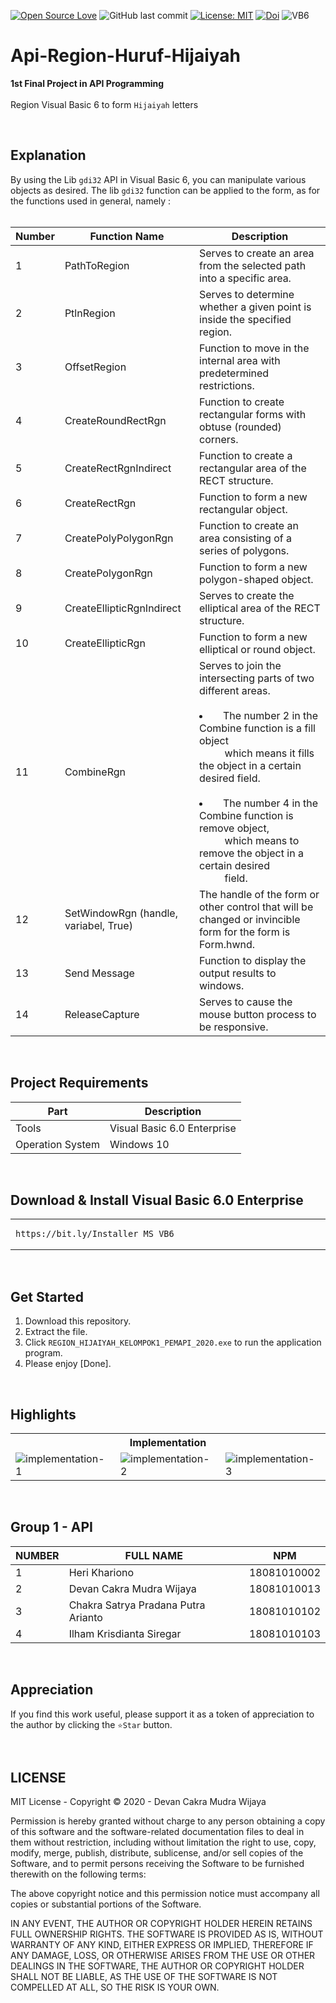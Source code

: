 [![Open Source Love](https://badges.frapsoft.com/os/v1/open-source.svg?style=flat)](https://github.com/ellerbrock/open-source-badges/)
![GitHub last commit](https://img.shields.io/github/last-commit/devancakra/Api-Region-Huruf-Hijaiyah)
[![License: MIT](https://img.shields.io/badge/License-MIT-blue.svg?logo=github&color=%23F7DF1E)](https://github.com/devancakra/Api-Region-Huruf-Hijaiyah)
[![Doi](https://img.shields.io/badge/Doi-http://dx.doi.org/10.36564/njca.v5i2.191-blue.svg?logo=google-scholar&color=%23F7DF1E)](https://njca.co.id/main/index.php/njca/article/view/191)
![VB6](https://img.shields.io/badge/Visual%20Basic%206-%2340099C.svg?&style=flat&logo=visualbasic&logoColor=white)

# Api-Region-Huruf-Hijaiyah
<strong>1st Final Project in API Programming</strong><br><br> 
Region Visual Basic 6 to form ``` Hijaiyah ``` letters

<br>

## Explanation
By using the Lib ``` gdi32 ``` API in Visual Basic 6, you can manipulate various objects as desired. The lib ``` gdi32 ``` function can be applied to the form, as for the functions used in general, namely :<br><br>

| Number | Function Name | Description |
| --- | --- | --- |
| 1 | PathToRegion | Serves to create an area from the selected path into a specific area. |
| 2 | PtlnRegion | Serves to determine whether a given point is inside the specified region. |
| 3 | OffsetRegion | Function to move in the internal area with predetermined restrictions. |
| 4 | CreateRoundRectRgn | Function to create rectangular forms with obtuse (rounded) corners. |
| 5 | CreateRectRgnIndirect | Function to create a rectangular area of the RECT structure. |
| 6 | CreateRectRgn | Function to form a new rectangular object. |
| 7 | CreatePolyPolygonRgn | Function to create an area consisting of a series of polygons. |
| 8 | CreatePolygonRgn | Function to form a new polygon-shaped object. |
| 9 | CreateEllipticRgnIndirect | Serves to create the elliptical area of the RECT structure. |
| 10 | CreateEllipticRgn | Function to form a new elliptical or round object. |
| 11 | CombineRgn | Serves to join the intersecting parts of two different areas.<br><br><li>&emsp;The number 2 in the Combine function is a fill object<br>&emsp;&emsp;&nbsp;&nbsp;which means it fills the object in a certain desired field.</li><br><li>&emsp;The number 4 in the Combine function is remove object,<br>&emsp;&emsp;&nbsp;&nbsp;which means to remove the object in a certain desired<br>&emsp;&emsp;&nbsp;&nbsp;field.</li> |
| 12 | SetWindowRgn (handle, variabel, True) | The handle of the form or other control that will be changed or invincible form for the form is Form.hwnd. |
| 13 | Send Message | Function to display the output results to windows. |
| 14 | ReleaseCapture | Serves to cause the mouse button process to be responsive. |

<br>

## Project Requirements
| Part | Description |
| --- | --- |
| Tools | Visual Basic 6.0 Enterprise |
| Operation System | Windows 10 |

<br>

## Download & Install Visual Basic 6.0 Enterprise

<table><tr><td width="840">
  
```
https://bit.ly/Installer_MS_VB6
```

</td></tr></table>

<br>

## Get Started
1. Download this repository.<br>
2. Extract the file.<br>
3. Click ``` REGION_HIJAIYAH_KELOMPOK1_PEMAPI_2020.exe ``` to run the application program.<br>
4. Please enjoy [Done].

<br>

## Highlights
<table>
<tr>
<th colspan="3">Implementation</th>
</tr>
<tr>
<td width="280"><img src="https://user-images.githubusercontent.com/54527592/114759521-7771ec80-9d88-11eb-9054-6b97f695bb2c.jpg" alt="implementation-1"></td>
<td width="280"><img src="https://user-images.githubusercontent.com/54527592/114759462-632def80-9d88-11eb-92ea-f6f17c866bb1.jpg" alt="implementation-2"></td>
<td width="280"><img src="https://user-images.githubusercontent.com/54527592/114759556-8193eb00-9d88-11eb-8563-19baa69448ee.jpg" alt="implementation-3"></td>
</tr>
</table>

<br>

## Group 1 - API
| NUMBER | FULL NAME | NPM |
| --- | --- | --- |
| 1 | Heri Khariono | 18081010002 |
| 2 | Devan Cakra Mudra Wijaya | 18081010013 |
| 3 | Chakra Satrya Pradana Putra Arianto | 18081010102 |
| 4 | Ilham Krisdianta Siregar | 18081010103 |

<br>

## Appreciation
If you find this work useful, please support it as a token of appreciation to the author by clicking the ``` ⭐Star ``` button.

<br>

## LICENSE
MIT License - Copyright © 2020 - Devan Cakra Mudra Wijaya

Permission is hereby granted without charge to any person obtaining a copy of this software and the software-related documentation files to deal in them without restriction, including without limitation the right to use, copy, modify, merge, publish, distribute, sublicense, and/or sell copies of the Software, and to permit persons receiving the Software to be furnished therewith on the following terms:

The above copyright notice and this permission notice must accompany all copies or substantial portions of the Software.

IN ANY EVENT, THE AUTHOR OR COPYRIGHT HOLDER HEREIN RETAINS FULL OWNERSHIP RIGHTS. THE SOFTWARE IS PROVIDED AS IS, WITHOUT WARRANTY OF ANY KIND, EITHER EXPRESS OR IMPLIED, THEREFORE IF ANY DAMAGE, LOSS, OR OTHERWISE ARISES FROM THE USE OR OTHER DEALINGS IN THE SOFTWARE, THE AUTHOR OR COPYRIGHT HOLDER SHALL NOT BE LIABLE, AS THE USE OF THE SOFTWARE IS NOT COMPELLED AT ALL, SO THE RISK IS YOUR OWN.
